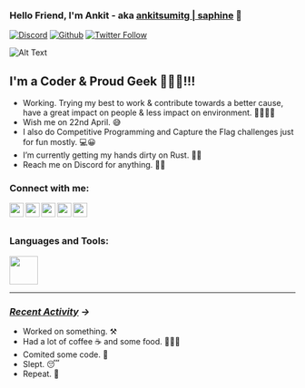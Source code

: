 ### Hello Friend, I'm Ankit - aka [ankitsumitg | saphine][linkedin] 👋

[![Discord](https://img.shields.io/discord/599635129278660609?style=for-the-badge&logo=discord)](https://discord.gg/BfDQSh8q)
[![Github](https://img.shields.io/github/followers/ankitsumitg?color=black&style=for-the-badge&logo=github)](https://github.com/ankitsumitg)
[![Twitter Follow](https://img.shields.io/twitter/follow/ankitsumitg?color=1DA1F2&logo=twitter&style=for-the-badge)](https://twitter.com/intent/follow?original_referer=https%3A%2F%2Fgithub.com%2Fankitsumitg&screen_name=ankitsumitg)


![Alt Text][neural]

## I'm a Coder & Proud Geek 👨🏻‍💻!!!

- Working. Trying my best to work & contribute towards a better cause, have a great impact on people & less impact on environment. 🌲💚💚💚
- Wish me on 22nd April. 😅
- I also do Competitive Programming and Capture the Flag challenges just for fun mostly. 💻😀
- I’m currently getting my hands dirty on Rust. 👦🏻
- Reach me on Discord for anything. 🦸‍♂️


### Connect with me:
[<img align="left" alt="ankitsumitg | LinkedIn" width="25px" src="https://img.icons8.com/doodle/48/000000/linkedin.png"/>][linkedin]
[<img align="left" alt="ankitsumitg | Twitter" width="25px" src="https://img.icons8.com/doodle/48/000000/twitter.png"/>][twitter]
[<img align="left" alt="ankitsumitg | Instagram" width="25px" src="https://img.icons8.com/doodle/48/000000/instagram-new.png" />][instagram]
[<img align="left" alt="ankitsumitg | Instagram" width="25px" src="https://img.icons8.com/plasticine/100/000000/discord-logo.png" />][discord]
[<img align="left" alt="ankitsumitg | Instagram" width="25px" src="https://img.icons8.com/doodle/48/000000/reddit--v1.png"/>][reddit]
<br />
<br />


### Languages and Tools:

[<img src="https://img.icons8.com/doodle/48/000000/github--v1.png" width="50px"/>][github]

---
### *<ins>Recent Activity</ins> ->*

<!--START_SECTION:activity-->
* Worked on something. ⚒
* Had a lot of coffee ☕ and some food. 🍔🍕🍲
* Comited some code. 💾
* Slept. 😴
* Repeat. 🔁

<!--END_SECTION:activity-->


[neural]:https://media.giphy.com/media/NsBknNwmmWE8WU1q2U/giphy-downsized.gif
[website]: Linkedin
[twitter]: https://twitter.com/ankitsumitg
[instagram]: https://instagram.com/ankitsumitg/
[linkedin]: https://www.linkedin.com/in/ankitsumitg/
[reddit]:https://www.reddit.com/user/ankitsumitg
[github]:https://github.com/ankitsumitg
[discord]:https://discord.gg/BfDQSh8q
<!---
ankitsumitg/ankitsumitg is a ✨ special ✨ repository because its `README.md` (this file) appears on your GitHub profile.
You can click the Preview link to take a look at your changes.
- 👋 Hi, I’m @ankitsumitg
- 👀 I’m interested in ...
- 🌱 I’m currently learning ...
- 💞️ I’m looking to collaborate on ...
- 📫 How to reach me ...
--->
